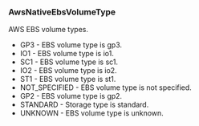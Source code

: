 ### AwsNativeEbsVolumeType
AWS EBS volume types.

- GP3 - EBS volume type is gp3.
- IO1 - EBS volume type is io1.
- SC1 - EBS volume type is sc1.
- IO2 - EBS volume type is io2.
- ST1 - EBS volume type is st1.
- NOT_SPECIFIED - EBS volume type is not specified.
- GP2 - EBS volume type is gp2.
- STANDARD - Storage type is standard.
- UNKNOWN - EBS volume type is unknown.
